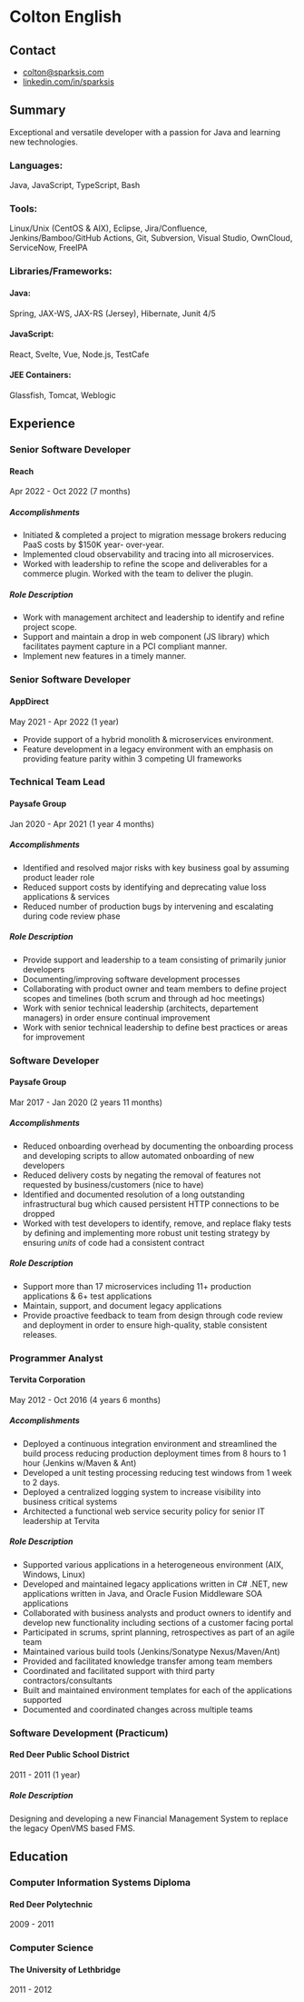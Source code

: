 # Colton English
## Contact
* colton@sparksis.com
* [linkedin.com/in/sparksis](https://www.linkedin.com/in/sparksis/)
## Summary
Exceptional and versatile developer with a passion for Java and learning new technologies.
### Languages:
Java, JavaScript, TypeScript, Bash
### Tools:
Linux/Unix (CentOS & AIX), Eclipse, Jira/Confluence, Jenkins/Bamboo/GitHub Actions, Git, Subversion, Visual
Studio, OwnCloud, ServiceNow, FreeIPA
### Libraries/Frameworks:
#### Java:
Spring, JAX-WS, JAX-RS (Jersey), Hibernate, Junit 4/5
#### JavaScript:
React, Svelte, Vue, Node.js, TestCafe
#### JEE Containers:
Glassfish, Tomcat, Weblogic
## Experience
### Senior Software Developer
####  Reach
Apr 2022 - Oct 2022 (7 months)
##### Accomplishments
* Initiated & completed a project to migration message brokers reducing PaaS costs by $150K year- over-year.
* Implemented cloud observability and tracing into all microservices.
* Worked with leadership to refine the scope and deliverables for a commerce plugin. Worked with the team to deliver the plugin.
##### Role Description
* Work with management architect and leadership to identify and refine project scope.
* Support and maintain a drop in web component (JS library) which facilitates payment capture in a PCI compliant manner.
* Implement new features in a timely manner.
### Senior Software Developer
#### AppDirect
May 2021 - Apr 2022 (1 year)
* Provide support of a hybrid monolith & microservices environment.
* Feature development in a legacy environment with an emphasis on providing feature parity within 3 competing UI frameworks
### Technical Team Lead
#### Paysafe Group
Jan 2020 - Apr 2021 (1 year 4 months)
##### Accomplishments
* Identified and resolved major risks with key business goal by assuming product leader role
* Reduced support costs by identifying and deprecating value loss applications & services
* Reduced number of production bugs by intervening and escalating during code review phase
##### Role Description
* Provide support and leadership to a team consisting of primarily junior developers
* Documenting/improving software development processes
* Collaborating with product owner and team members to define project scopes and timelines (both scrum and through ad hoc meetings)
* Work with senior technical leadership (architects, departement managers) in order ensure continual improvement
* Work with senior technical leadership to define best practices or areas for improvement
### Software Developer
#### Paysafe Group
Mar 2017 - Jan 2020 (2 years 11 months)
##### Accomplishments
* Reduced onboarding overhead by documenting the onboarding process and developing scripts to allow automated onboarding of new developers
* Reduced delivery costs by negating the removal of features not requested by business/customers (nice to have)
* Identified and documented resolution of a long outstanding infrastructural bug which caused persistent HTTP connections to be dropped
* Worked with test developers to identify, remove, and replace flaky tests by defining and implementing more robust unit testing strategy by ensuring *units* of code had a consistent contract
##### Role Description
* Support more than 17 microservices including 11+ production applications & 6+ test applications
* Maintain, support, and document legacy applications
* Provide proactive feedback to team from design through code review and deployment in order to ensure high-quality, stable consistent releases.
### Programmer Analyst
#### Tervita Corporation
May 2012 - Oct 2016 (4 years 6 months)
##### Accomplishments
* Deployed a continuous integration environment and streamlined the build process reducing production deployment times from 8 hours to 1 hour (Jenkins w/Maven & Ant)
* Developed a unit testing processing reducing test windows from 1 week to 2 days.
* Deployed a centralized logging system to increase visibility into business critical systems
* Architected a functional web service security policy for senior IT leadership at Tervita
##### Role Description
* Supported various applications in a heterogeneous environment (AIX, Windows, Linux)
* Developed and maintained legacy applications written in C# .NET, new applications written in Java, and Oracle Fusion Middleware SOA applications
* Collaborated with business analysts and product owners to identify and develop new functionality including sections of a customer facing portal
* Participated in scrums, sprint planning, retrospectives as part of an agile team
* Maintained various build tools (Jenkins/Sonatype Nexus/Maven/Ant)
* Provided and facilitated knowledge transfer among team members
* Coordinated and facilitated support with third party contractors/consultants
* Built and maintained environment templates for each of the applications supported
* Documented and coordinated changes across multiple teams
### Software Development (Practicum)
#### Red Deer Public School District
2011 - 2011 (1 year)
##### Role Description
Designing and developing a new Financial Management System to replace the legacy OpenVMS based FMS.
## Education
### Computer Information Systems Diploma
#### Red Deer Polytechnic
2009 - 2011
### Computer Science
#### The University of Lethbridge
2011 - 2012
